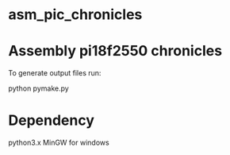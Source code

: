 # asm_pic_chronicles
Assembly pi18f2550 chronicles
=============================

To generate output files run: 

python pymake.py


Dependency
==========
python3.x
MinGW for windows

